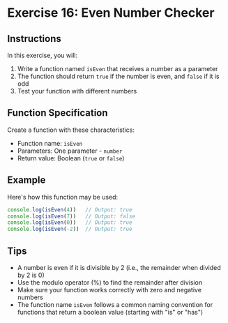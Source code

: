 # Exercise 16: Even Number Checker

## Instructions
In this exercise, you will:
1. Write a function named `isEven` that receives a number as a parameter
2. The function should return `true` if the number is even, and `false` if it is odd
3. Test your function with different numbers

## Function Specification
Create a function with these characteristics:
- Function name: `isEven`
- Parameters: One parameter - `number`
- Return value: Boolean (`true` or `false`)

## Example
Here's how this function may be used:

```javascript
console.log(isEven(4))   // Output: true
console.log(isEven(7))   // Output: false
console.log(isEven(0))   // Output: true
console.log(isEven(-2))  // Output: true
```

## Tips
- A number is even if it is divisible by 2 (i.e., the remainder when divided by 2 is 0)
- Use the modulo operator (%) to find the remainder after division
- Make sure your function works correctly with zero and negative numbers
- The function name `isEven` follows a common naming convention for functions that return a boolean value (starting with "is" or "has") 